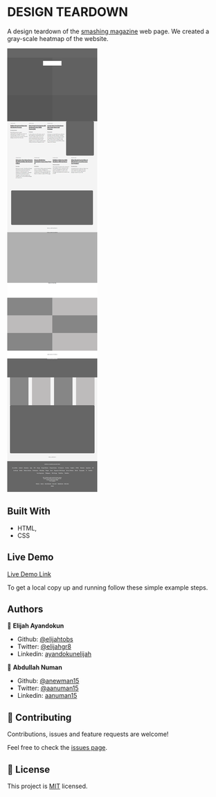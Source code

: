 # DESIGN TEARDOWN

A design teardown of the [smashing magazine](https://smashingmagazine.com) web page.
We created a gray-scale heatmap of the website.

![screenshot](./screencapture.png)

## Built With

- HTML,
- CSS

## Live Demo

[Live Demo Link](https://rawcdn.githack.com/anewman15/smashing-magazine-heatmap/7161ab9b02332d0cdce4abf18cb13b9ddad420a2/index.html)

To get a local copy up and running follow these simple example steps.

## Authors

👤 **Elijah Ayandokun**

- Github: [@elijahtobs](https://github.com/ElijahTobs)
- Twitter: [@elijahgr8](https://twitter.com/Elijahgr8)
- Linkedin: [ayandokunelijah](https://linkedin.com/in/ayandokunelijah)

👤 **Abdullah Numan**

- Github: [@anewman15](https://github.com/anewman15)
- Twitter: [@aanuman15](https://twitter.com/aanuman15)
- Linkedin: [aanuman15](https://www.linkedin.com/in/aanuman15/)

## 🤝 Contributing

Contributions, issues and feature requests are welcome!

Feel free to check the [issues page](issues/).

## 📝 License

This project is [MIT](lic.url) licensed.
